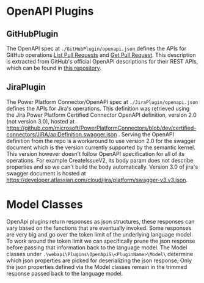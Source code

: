 # OpenAPI Plugins

## GitHubPlugin

The OpenAPI spec at `./GitHubPlugin/openapi.json` defines the APIs for GitHub operations
[List Pull Requests](https://docs.github.com/en/rest/pulls/pulls?apiVersion=2022-11-28#list-pull-requests) and
[Get Pull Request](https://docs.github.com/en/rest/pulls/pulls?apiVersion=2022-11-28#get-a-pull-request).
This description is extracted from GitHub's official OpenAPI descriptions for their REST APIs, which can be found in
[this repository](https://github.com/github/rest-api-description/blob/main/descriptions/ghec/ghec.2022-11-28.json).

## JiraPlugin

The Power Platform Connector/OpenAPI spec at `./JiraPlugin/openapi.json` defines the APIs for Jira's operations.
This definition was retrieved using the Jira Power Platform Certified Connector OpenAPI definition, version 2.0 (not
version 3.0), hosted
at https://github.com/microsoft/PowerPlatformConnectors/blob/dev/certified-connectors/JIRA/apiDefinition.swagger.json .
Serving the OpenAPI definition from the repo is a workaround to use version 2.0 for the swagger document which is the
version currently supported by the semantic kernel.
This version however doesn't follow OpenAPI specification for all of its operations.
For example CreateIssueV2, its body param does not describe properties and so we can't build the body automatically.
Version 3.0 of jira's swagger document is hosted
at https://developer.atlassian.com/cloud/jira/platform/swagger-v3.v3.json.

# Model Classes

OpenApi plugins return responses as json structures, these responses can vary based on the functions that are eventually
invoked. Some responses are very big and go over the token limit of the underlying language model. To work around the
token limit we can specifically prune the json response before passing that information back to the language model.
The Model classes under `.\webapi\Plugins\OpenApiS\<PluginName>\Model\` determine which json properties are picked for
deserializing the json response; Only the json properties defined via the Model classes remain in the trimmed response
passed back to the language model.
